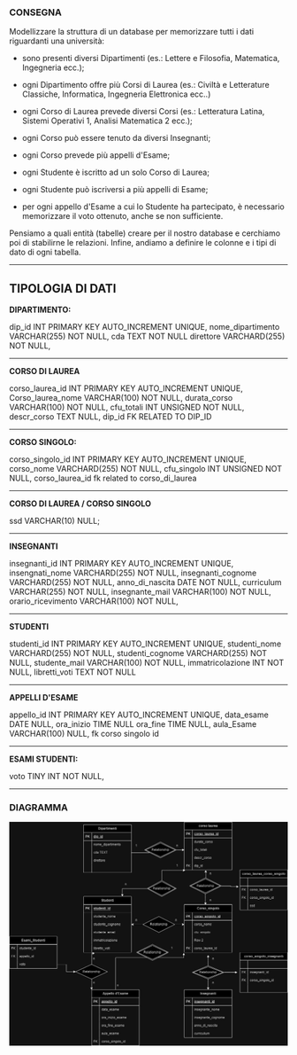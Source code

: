 ### CONSEGNA 

Modellizzare la struttura di un database per memorizzare tutti i dati riguardanti una università:
- sono presenti diversi Dipartimenti (es.: Lettere e Filosofia, Matematica, Ingegneria ecc.);

- ogni Dipartimento offre più Corsi di Laurea (es.: Civiltà e Letterature Classiche, Informatica, Ingegneria Elettronica ecc..)

- ogni Corso di Laurea prevede diversi Corsi (es.: Letteratura Latina, Sistemi Operativi 1, Analisi Matematica 2 ecc.);

- ogni Corso può essere tenuto da diversi Insegnanti;

- ogni Corso prevede più appelli d'Esame;

- ogni Studente è iscritto ad un solo Corso di Laurea;

- ogni Studente può iscriversi a più appelli di Esame;

- per ogni appello d'Esame a cui lo Studente ha partecipato, è necessario memorizzare il voto ottenuto, anche se non sufficiente. 

Pensiamo a quali entità (tabelle) creare per il nostro database e cerchiamo poi di stabilirne le relazioni. Infine, andiamo a definire le colonne e i tipi di dato di ogni tabella.




---

## TIPOLOGIA DI DATI

**DIPARTIMENTO:**

dip_id INT PRIMARY KEY AUTO_INCREMENT UNIQUE,
nome_dipartimento VARCHAR(255) NOT NULL,
cda TEXT NOT NULL
direttore VARCHARD(255) NOT NULL, 

______________

**CORSO DI LAUREA**

corso_laurea_id INT PRIMARY KEY AUTO_INCREMENT UNIQUE,
Corso_laurea_nome VARCHAR(100) NOT NULL,
durata_corso VARCHAR(100) NOT NULL,
cfu_totali INT UNSIGNED NOT NULL, 
descr_corso TEXT NULL, 
dip_id FK RELATED TO DIP_ID

____________________________

**CORSO SINGOLO:**

corso_singolo_id INT PRIMARY KEY AUTO_INCREMENT UNIQUE,
corso_nome VARCHARD(255) NOT NULL,
cfu_singolo INT UNSIGNED NOT NULL, 
corso_laurea_id fk related to corso_di_laurea

______________________________

**CORSO DI LAUREA / CORSO SINGOLO**

ssd VARCHAR(10) NULL;

______________________________

**INSEGNANTI**

insegnanti_id INT PRIMARY KEY AUTO_INCREMENT UNIQUE,
insengnati_nome VARCHARD(255) NOT NULL,
insegnanti_cognome VARCHARD(255) NOT NULL,
anno_di_nascita DATE NOT NULL,
curriculum VARCHAR(255) NOT NULL,
insegnante_mail VARCHAR(100) NOT NULL, 
orario_ricevimento VARCHAR(100) NOT NULL,

_____________________________________________________

**STUDENTI**

studenti_id INT PRIMARY KEY AUTO_INCREMENT UNIQUE,
studenti_nome VARCHARD(255) NOT NULL,
studenti_cognome VARCHARD(255) NOT NULL,
studente_mail VARCHAR(100) NOT NULL, 
immatricolazione INT NOT NULL, 
libretti_voti TEXT NOT NULL 
________________________________________

**APPELLI D'ESAME**

appello_id INT PRIMARY KEY AUTO_INCREMENT UNIQUE,
data_esame DATE NULL, 
ora_inizio TIME NULL
ora_fine TIME NULL, 
aula_Esame VARCHAR(100) NULL,
fk corso singolo id

________________________

**ESAMI STUDENTI:**

voto TINY INT NOT NULL,

---
### DIAGRAMMA

![Alt text](Image20231219162940.jpg)




